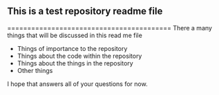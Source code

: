 ## This is a test repository readme file
=========================================
There a many things that will be discussed in this read me file
* Things of importance to the repository
* Things about the code within the repository
* Things about the things in the repository
* Other things

I hope that answers all of your questions for now.
